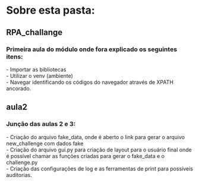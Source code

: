 <h1>Sobre esta pasta:</h1>

<h2> RPA_challange </h2>
<h3> Primeira aula do módulo onde fora explicado os seguintes itens:</h3>
 - Importar as bibliotecas <br>
 - Utilizar o venv (ambiente) <br>
 - Navegar identificando os códigos do navegador através de XPATH ancorado.

<h2> aula2 </h2>
<h3> Junção das aulas 2 e 3: </h3>
 - Criação do arquivo fake_data, onde é aberto o link para gerar o arquivo new_challenge com dados fake<br>
 - Criação do arquivo gui.py para criação de layout para o usuário final onde é possível chamar as funções criadas para gerar o fake_data e o challenge.py<br>
 - Criação das configurações de log e as ferramentas de print para possíveis auditorias. 
 

